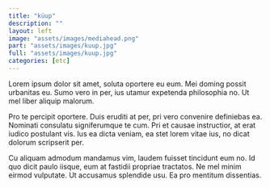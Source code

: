 ```yaml
---
title: "küup"
description: ""
layout: left
image: "assets/images/mediahead.png"
part: "assets/images/kuup.jpg"
full: "assets/images/kuup.jpg"
categories: [etc]
---
```


Lorem ipsum dolor sit amet, soluta oportere eu eum. Mei doming possit urbanitas eu. Sumo vero in per, ius utamur expetenda philosophia no. Ut mel liber aliquip malorum.

Pro te percipit oportere. Duis eruditi at per, pri vero convenire definiebas ea. Nominati consulatu signiferumque te cum. Pri et causae instructior, at erat iudico postulant vis. Ius ea dicta veniam, ea stet lorem vitae ius, no dicat dolorum scripserit per.

Cu aliquam admodum mandamus vim, laudem fuisset tincidunt eum no. Id quo dicit paulo iisque, eum at fastidii propriae tractatos. Ne mel minim eirmod vulputate. Ut accusamus splendide usu. Ea pro mentitum dissentias.